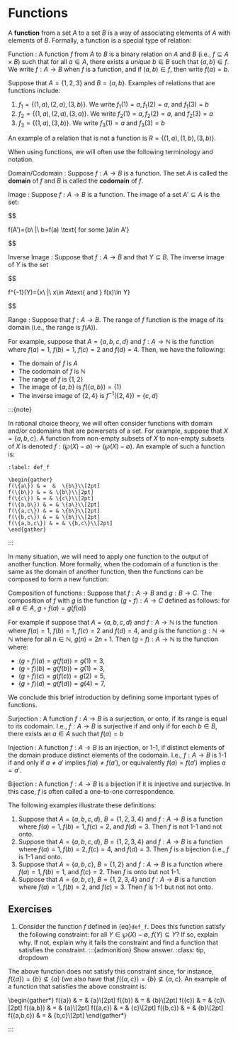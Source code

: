 # Functions

A **function** from a set $A$ to a set $B$ is a way of associating elements of $A$ with elements of $B$.  Formally, a function is a  special type of relation:

Function
: A function $f$ from $A$ to $B$ is a binary relation on $A$ and $B$ (i.e., $f\subseteq A\times B$) such that for all $a\in A$, there exists a *unique* $b\in B$ such that $(a,b)\in f$.
We  write $f:A\rightarrow B$ when $f$ is a function, and if $(a,b)\in f$, then write $f(a)=b$.

Suppose that $A=\{1, 2, 3\}$ and $B=\{a,b\}$.  Examples of relations that are functions include: 
1. $f_1=\{(1,a), (2,a), (3,b)\}$.   We write $f_1(1)=a, f_1(2)=a$, and $f_1(3)=b$
2. $f_2=\{(1,a), (2,a), (3,a)\}$.   We write $f_2(1)=a, f_2(2)=a$, and $f_2(3)=a$
3. $f_3=\{(1,a),  (3,b)\}$.  We write $f_3(1)=a$ and $f_3(3)=b$  

An example of a  relation that is not a function is $R=\{(1,a), (1,b), (3,b)\}$. 



When using functions, we will often use the  following terminology and notation. 

Domain/Codomain
: Suppose $f:A\rightarrow B$ is a function.  The set $A$ is called the  **domain** of $f$  and $B$ is called the  **codomain** of $f$.  

Image
: Suppose $f:A\rightarrow B$ is a function.  The image of a set $A'\subseteq A$ is the set:

$$

f(A')=\{b\ |\ b=f(a) \text{ for some }a\in A'\}

$$

Inverse Image
: Suppose that $f:A\rightarrow B$ and that $Y\subseteq B$.   The inverse image of $Y$ is the set  

$$

f^{-1}(Y)=\{x\ |\ x\in A\text{ and } f(x)\in Y\}

$$

Range
: Suppose that $f:A\rightarrow B$.  The range of $f$ function is the image of its domain (i.e., the range is $f(A)$). 

For example, suppose that $A=\{a, b, c, d\}$ and $f:A \rightarrow \mathbb{N}$ is the function where $f(a)=1$, $f(b)=1$, $f(c)=2$ and $f(d)=4$.   Then, we have the following: 

* The domain of $f$ is $A$
* The codomain of $f$ is $\mathbb{N}$
* The range of $f$ is $\{1, 2\}$
* The image of $\{a, b\}$ is $f(\{a, b\})= \{1\}$
* The inverse image of $\{2, 4\}$ is $f^{-1}(\{2,4\})=\{c, d\}$

:::{note} 

In rational choice theory, we will often consider functions with domain and/or codomains that are powersets of a set.  For example, suppose that $X=\{a, b, c\}$.  A function from non-empty subsets of $X$ to non-empty subsets of $X$ is denoted $f:(\wp(X)-\emptyset) \rightarrow (\wp(X)-\emptyset)$.   An example of such a function is: 

```{math}
:label: def_f

\begin{gather} 
f(\{a\}) & =  &  \{b\}\\[2pt]
f(\{b\}) & = & \{b\}\\[2pt]
f(\{c\}) & = & \{c\}\\[2pt]
f(\{a,b\}) & = & \{a\}\\[2pt]
f(\{a,c\}) & = & \{b\}\\[2pt]
f(\{b,c\}) & = & \{b\}\\[2pt]
f(\{a,b,c\}) & = & \{b,c\}\\[2pt]
\end{gather}
```

:::

In many situation, we will need to apply one function to the output of another function.  More formally, when the codomain of a function is the same as the domain of another function, then the functions can be composed to form a new function: 

Composition of functions
: Suppose that $f: A\rightarrow B$ and $g: B\rightarrow C$.  The composition of $f$ with $g$ is the function $(g\circ f):A\rightarrow C$ defined as follows: for all $a\in A$, $g\circ f(a) = g(f(a))$

For example if suppose that $A=\{a, b, c, d\}$ and $f:A \rightarrow \mathbb{N}$ is the function where $f(a)=1$, $f(b)=1$, $f(c)=2$ and $f(d)=4$, and $g$ is the function $g:\mathbb{N}\rightarrow\mathbb{N}$ where for all $n\in\mathbb{N}$, $g(n)=2n+1$.    Then $(g\circ f):A\rightarrow \mathbb{N}$ is the function where: 
* $(g\circ f)(a) = g(f(a))=g(1) = 3$, 
* $(g\circ f)(b) = g(f(b))=g(1) = 3$, 
* $(g\circ f)(c) = g(f(c))=g(2) = 5$, 
* $(g\circ f)(d) = g(f(d))=g(4) = 7$, 

We conclude this brief introduction by defining some important types of functions. 

Surjection
: A function $f:A\rightarrow B$ is a surjection, or onto,  if its range is equal to its codomain.  I.e., $f:A\rightarrow B$ is surjective if and only if for each $b\in B$, there exists an $a\in A$ such that $f(a)=b$

Injection
: A function $f:A\rightarrow B$ is an injection, or 1-1, if distinct elements of the domain produce distinct elements of the codomain.  I.e., $f:A\rightarrow B$ is 1-1 if and only if $a\ne a'$ implies $f(a)\ne f(a')$, or equivalently $f(a)=f(a')$ implies $a=a'$.

Bijection
: A function $f:A\rightarrow B$ is a bijection if it is injective and surjective.  In this case, $f$ is often called a one-to-one correspondence.
 
The following examples illustrate these definitions: 

1. Suppose that $A=\{a, b, c, d\}$, $B=\{1, 2, 3, 4\}$ and $f:A\rightarrow B$ is a function where $f(a)=1, f(b)=1, f(c)=2,$ and $f(d)=3$. Then $f$ is not 1-1 and not onto. 
2. Suppose that $A=\{a, b, c, d\}$, $B=\{1, 2, 3, 4\}$ and $f:A\rightarrow B$ is a function where $f(a)=1, f(b)=2, f(c)=4,$ and $f(d)=3$. Then $f$ is a bijection (i.e., $f$ is 1-1 and  onto. 
3.  Suppose that $A=\{a, b, c\}$, $B=\{1, 2\}$ and $f:A\rightarrow B$ is a function where $f(a)=1, f(b)=1,$ and $f(c)=2$.  Then $f$ is onto but not  1-1. 
4.  Suppose that $A=\{a, b, c\}$, $B=\{1, 2, 3, 4\}$ and $f:A\rightarrow B$ is a function where $f(a)=1, f(b)=2,$ and  $f(c)=3$.  Then $f$ is 1-1 but not not onto. 

## Exercises

1. Consider the function $f$ defined in {eq}`def_f`. Does this function satisfy the following constraint: for all $Y\in\wp(X)-\emptyset$, $f(Y)\subseteq Y$? If so, explain why.  If not, explain why it fails the constraint and find a function that satisfies the constraint. 
:::{admonition} Show answer.
:class: tip, dropdown

The above function does not satisfy this constraint since, for instance, $f(\{a\})=\{b\}\not\subseteq \{a\}$ (we also have that $f(\{a,c\})=\{b\}\not\subseteq \{a,c\}$.  An example of a function that satisfies the above constraint is: 

\begin{gather*}
f(\{a\}) & = & \{a\}\\[2pt]
f(\{b\}) & = & \{b\}\\[2pt]
f(\{c\}) & = & \{c\}\\[2pt]
f(\{a,b\}) & = & \{a\}\\[2pt]
f(\{a,c\}) & = & \{c\}\\[2pt]
f(\{b,c\}) & = & \{b\}\\[2pt]
f(\{a,b,c\}) & = & \{b,c\}\\[2pt]
\end{gather*}

:::
